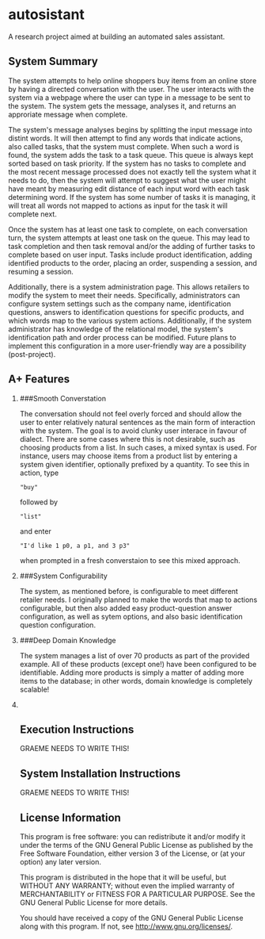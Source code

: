 autosistant
===========

A research project aimed at building an automated sales assistant.

System Summary
--------------

The system attempts to help online shoppers buy items from an online store by
having a directed conversation with the user.  The user interacts with the
system via a webpage where the user can type in a message to be sent to the
system.  The system gets the message, analyses it, and returns an approriate
message when complete.

The system's message analyses begins by splitting the input message into
distint words.  It will then attempt to find any words that indicate actions,
also called tasks, that the system must complete.  When such a word is found,
the system adds the task to a task queue.  This queue is always kept sorted
based on task priority.  If the system has no tasks to complete and
the most recent message processed does not exactly tell the system what it
needs to do, then the system will attempt to suggest what the user might have
meant by measuring edit distance of each input word with each task determining
word.  If the system has some number of tasks it is managing, it will treat
all words not mapped to actions as input for the task it will complete next.

Once the system has at least one task to complete, on each conversation turn,
the system attempts at least one task on the queue.  This may lead to task
completion and then task removal and/or the adding of further tasks to
complete based on user input.  Tasks include product identification,
adding identified products to the order, placing an order, suspending a
session, and resuming a session.

Additionally, there is a system administration page.  This allows retailers
to modify the system to meet their needs.  Specifically, administrators can
configure system settings such as the company name, identification questions,
answers to identification questions for specific products, and which words
map to the various system actions.  Additionally, if the system administrator
has knowledge of the relational model, the system's identification path
and order process can be modified.  Future plans to implement this
configuration in a more user-friendly way are a possibility (post-project).

A+ Features
-----------

<ol>
<li>
###Smooth Converstation

The conversation should not feel overly forced and should allow the user
to enter relatively natural sentences as the main form of interaction
with the system.  The goal is to avoid clunky user interace in favour
of dialect.  There are some cases where this is not desirable, such
as choosing products from a list.  In such cases, a mixed syntax is used.
For instance, users may choose items from a product list by entering a system
given identifier, optionally prefixed by a quantity.  To see this in action,
type
	
	"buy"

followed by

	"list"

and enter
	
	"I'd like 1 p0, a p1, and 3 p3"

when prompted in a fresh converstaion to see this mixed approach.
</li>  
<li>
###System Configurability

The system, as mentioned before, is configurable to meet different retailer
needs.  I originally planned to make the words that map to actions
configurable, but then also added easy product-question answer configuration,
as well as sytem options, and also basic identification question configuration. 
</li>
<li>
###Deep Domain Knowledge

The system manages a list of over 70 products as part of the provided
example.  All of these products (except one!) have been configured to be
identifiable.  Adding more products is simply a matter of adding more items
to the database; in other words, domain knowledge is completely scalable!
</li> 
<li>
</li>

Execution Instructions
----------------------

GRAEME NEEDS TO WRITE THIS!

System Installation Instructions
--------------------------------

GRAEME NEEDS TO WRITE THIS!

License Information
-------------------

This program is free software: you can redistribute it and/or modify it under the terms of the GNU General Public License as published by the Free Software Foundation, either version 3 of the License, or (at your option) any later version.

This program is distributed in the hope that it will be useful, but WITHOUT ANY WARRANTY; without even the implied warranty of MERCHANTABILITY or FITNESS FOR A PARTICULAR PURPOSE. See the GNU General Public License for more details.

You should have received a copy of the GNU General Public License along with this program. If not, see http://www.gnu.org/licenses/.
